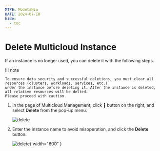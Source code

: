 ```yaml
---
MTPE: ModetaNiu
DATE: 2024-07-18
hide:
  - toc
---
```


# Delete Multicloud Instance

If an instance is no longer used, you can delete it with the following steps.

!!! note

    To ensure data security and successful deletions, you must clear all resources (clusters, workloads, services, etc.) 
    under the instance before deleting it. After the instance is deleted, all relative resources will be delted. 
    Please proceed with caution. 

1. In the page of Multicloud Management, click __┇__ button on the right, and select __Delete__ from the pop-up menu.

    ![delete](https://docs.daocloud.io/daocloud-docs-images/docs/en/docs/kairship/images/delete-instance01.png)

2. Enter the instance name to avoid misoperation, and click the __Delete__ button.

    ![delete](https://docs.daocloud.io/daocloud-docs-images/docs/en/docs/kairship/images/delete-instance02.png){ width="600" }
